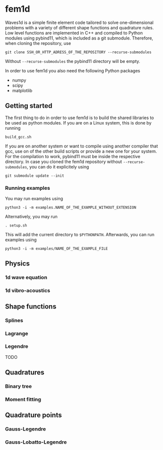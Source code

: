 # fem1d

Waves1d is a simple finite element code tailored to solve one-dimensional problems with a variety of different shape functions and quadrature rules.
Low level functions are implemented in C++ and compiled to Python modules using pybind11, which is included as a git submodule. 
Therefore, when cloning the repository, use
```
git clone SSH_OR_HTTP_ADRESS_OF_THE_REPOSITORY --recurse-submodules
```
Without `--recurse-submodules` the pybind11 directory will be empty.

In order to use fem1d you also need the following Python packages
* numpy
* scipy
* matplotlib


## Getting started

The first thing to do in order to use fem1d is to build the shared libraries to be used as python modules. 
If you are on a Linux system, this is done by running
```
build_gcc.sh
```
If you are on another system or want to compile using another compiler that gcc, use on of the other build scripts or provide a new one for your system.
For the compilation to work, pybind11 must be inside the respective directory. In case you cloned the fem1d repository without `--recurse-submodules`, you can do it explicitely using
```
git submodule update --init
```

### Running examples
You may run examples using
```
python3 -i -m examples.NAME_OF_THE_EXAMPLE_WITHOUT_EXTENSION
```
Alternatively, you may run
```
. setup.sh
```
This will add the current directory to `$PYTHONPATH`. Afterwards, you can run examples using
```
python3 -i -m examples/NAME_OF_THE_EXAMPLE_FILE
```

## Physics

### 1d wave equation

### 1d vibro-acoustics


## Shape functions

### Splines

### Lagrange

### Legendre

TODO


## Quadratures

### Binary tree

### Moment fitting


## Quadrature points

### Gauss-Legendre

### Gauss-Lobatto-Legendre

